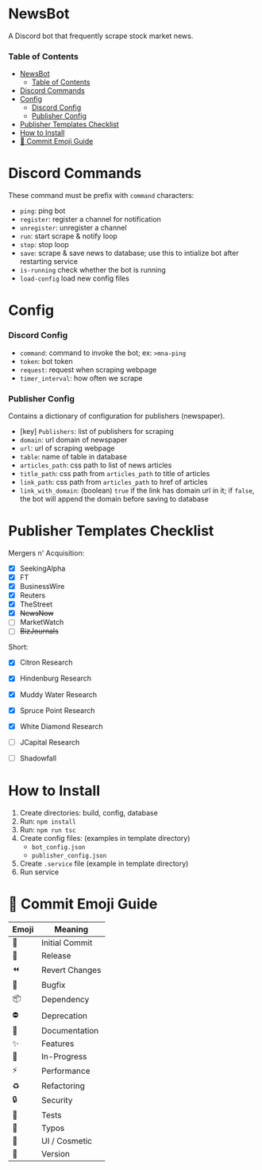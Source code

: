# NewsBot

A Discord bot that frequently scrape stock market news.

### Table of Contents

- [NewsBot](#newsbot)
    - [Table of Contents](#table-of-contents)
- [Discord Commands](#discord-commands)
- [Config](#config)
    - [Discord Config](#discord-config)
    - [Publisher Config](#publisher-config)
- [Publisher Templates Checklist](#publisher-templates-checklist)
- [How to Install](#how-to-install)
- [🔰 Commit Emoji Guide](#-commit-emoji-guide)


# Discord Commands

These command must be prefix with `command` characters:
- `ping`:           ping bot
- `register`:       register a channel for notification
- `unregister`:     unregister a channel
- `run`:            start scrape & notify loop
- `stop`:           stop loop
- `save`:           scrape & save news to database;
    use this to intialize bot after restarting service
- `is-running`      check whether the bot is running
- `load-config`     load new config files


# Config

### Discord Config

- `command`:        command to invoke the bot; ex: `>mna-ping`
- `token`:          bot token
- `request`:        request when scraping webpage
- `timer_interval`: how often we scrape

### Publisher Config

Contains a dictionary of configuration for publishers (newspaper).

- [key] `Publishers`:       list of publishers for scraping
- `domain`:                 url domain of newspaper
- `url`:                    url of scraping webpage
- `table`:                  name of table in database
- `articles_path`:          css path to list of news articles
- `title_path`:             css path from `articles_path` to title of articles
- `link_path`:              css path from `articles_path` to href of articles
- `link_with_domain`:       (boolean) `true` if the link has domain url in it;
    if `false`, the bot will append the domain before saving to database


# Publisher Templates Checklist

Mergers n' Acquisition:
- [x] SeekingAlpha
- [x] FT
- [x] BusinessWire
- [x] Reuters
- [x] TheStreet
- [x] ~~NewsNow~~
- [ ] MarketWatch
- [ ] ~~BizJournals~~

Short:
- [x] Citron Research
- [x] Hindenburg Research
- [x] Muddy Water Research
- [x] Spruce Point Research
- [x] White Diamond Research
- [ ] JCapital Research
- [ ] Shadowfall


# How to Install

1. Create directories: build, config, database
2. Run: `npm install`
3. Run: `npm run tsc`
4. Create config files: (examples in template directory)
   - `bot_config.json`
   - `publisher_config.json` 
5. Create `.service` file (example in template directory)
6. Run service


# 🔰 Commit Emoji Guide

| Emoji          | Meaning        |
| -------------- | -------------- |
| :tada:         | Initial Commit |
| :rocket:       | Release        |
| :rewind:       | Revert Changes |
| :bug:          | Bugfix         |
| :package:      | Dependency     |
| :no_entry:     | Deprecation    |
| :book:         | Documentation  |
| :sparkles:     | Features       |
| :construction: | In-Progress    |
| :zap:          | Performance    |
| :recycle:      | Refactoring    |
| :lock:         | Security       |
| :test_tube:    | Tests          |
| :pencil:       | Typos          |
| :lipstick:     | UI / Cosmetic  |
| :bookmark:     | Version        |